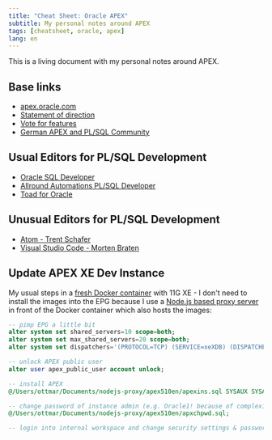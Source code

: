 ```yaml
---
title: "Cheat Sheet: Oracle APEX"
subtitle: My personal notes around APEX
tags: [cheatsheet, oracle, apex]
lang: en
---
```


This is a living document with my personal notes around APEX.

## Base links

- [apex.oracle.com](https://apex.oracle.com/)
- [Statement of direction](http://www.oracle.com/technetwork/testcontent/apex-sod-087560.html)
- [Vote for features](https://apex.oracle.com/vote)
- [German APEX and PL/SQL Community](https://blogs.oracle.com/apexcommunity_deutsch/)


## Usual Editors for PL/SQL Development

- [Oracle SQL Developer](http://www.oracle.com/technetwork/developer-tools/sql-developer/downloads/index.html)
- [Allround Automations PL/SQL Developer](https://www.allroundautomations.com/plsqldev.html)
- [Toad for Oracle](https://www.quest.com/de-de/products/toad-for-oracle/)


## Unusual Editors for PL/SQL Development

- [Atom - Trent Schafer](http://apextips.blogspot.de/2017/03/my-atom-editor-oracle-plugins.html)
- [Visual Studio Code - Morten Braten](http://ora-00001.blogspot.de/2017/03/using-vs-code-for-plsql-development.html)


## Update APEX XE Dev Instance

My usual steps in a [fresh Docker container](2017-03-21-pitfalls-with-oracle-11g-xe-and-docker-on-mac-os) with 11G XE - I don't need to install the images into the EPG because I use a [Node.js based proxy server](/posts/2017-03-25-cheatsheet-nodejs) in front of the Docker container which also hosts the images:

```sql
-- pimp EPG a little bit
alter system set shared_servers=10 scope=both;
alter system set max_shared_servers=20 scope=both;
alter system set dispatchers='(PROTOCOL=TCP) (SERVICE=xeXDB) (DISPATCHERS=2)' scope=both;

-- unlock APEX public user
alter user apex_public_user account unlock;

-- install APEX
@/Users/ottmar/Documents/nodejs-proxy/apex510en/apexins.sql SYSAUX SYSAUX TEMP /i/;

-- change password of instance admin (e.g. Oracle1! because of complexity rules)
@/Users/ottmar/Documents/nodejs-proxy/apex510en/apxchpwd.sql;

-- login into internal workspace and change security settings & passwords
```
